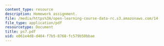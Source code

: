 ```yaml
---
content_type: resource
description: Homework assignment.
file: /media/https%3A/open-learning-course-data-rc.s3.amazonaws.com/14-44-energy-economics-spring-2007/e061e4d8d404f7b58768fc579b50bbae_ps7.pdf
file_type: application/pdf
resourcetype: Document
title: ps7.pdf
uid: e061e4d8-d404-f7b5-8768-fc579b50bbae
---
```


